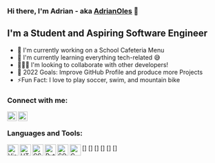 ### Hi there, I'm Adrian - aka [AdrianOles] 👋

## I'm a Student and Aspiring Software Engineer
- 💪 I'm currently working on a School Cafeteria Menu
- 🌱 I'm currently learning everything tech-related 😅
- 🧑‍🤝‍🧑 I'm looking to collaborate with other developers!
- 🎯 2022 Goals: Improve GitHub Profile and produce more Projects
- ⚡Fun Fact: I love to play soccer, swim, and mountain bike

### Connect with me:
[<img align="left" alt="AdrianOles" width="22px" src="https://upload.wikimedia.org/wikipedia/commons/thumb/5/58/Instagram-Icon.png/800px-Instagram-Icon.png" />][instagram]
[<img align="left" alt="AdrianOles" width="22px" src="https://www.iconpacks.net/icons/2/free-twitter-logo-icon-2429-thumb.png" />][twitter]

<br />

### Languages and Tools:

[<img align="left" alt="Visual Studio Code" width="26px" src="https://upload.wikimedia.org/wikipedia/commons/thumb/9/9a/Visual_Studio_Code_1.35_icon.svg/2048px-Visual_Studio_Code_1.35_icon.svg.png" />]
[<img align="left" alt="HTML" width="26px" src="https://cdn-icons-png.flaticon.com/512/919/919827.png" />]
[<img align="left" alt="CSS" width="26px" src="https://cdn-icons-png.flaticon.com/512/732/732190.png" />]
[<img align="left" alt="Python" width="26px" src="https://cdn3.iconfinder.com/data/icons/logos-and-brands-adobe/512/267_Python-512.png" />]
[<img align="left" alt="SQL" width="26px" src="https://icons-for-free.com/download-icon-file+sql+icon-1320183612970878250_512.png" />]
[<img align="left" alt="C" width="26px" src="https://www.pngkit.com/png/full/101-1010012_c-programming-icon-c-programming-language-logo.png" />]

[instagram]: https://www.instagram.com/adrian._oles/?hl=en
[twitter]: https://twitter.com/AdrianOlesniew2
[AdrianOles]: https://github.com/AdrianOles
